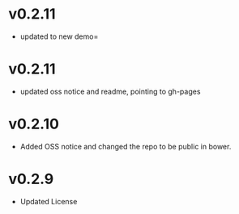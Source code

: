 v0.2.11
==============================
* updated to new demo=

v0.2.11
==============================
* updated oss notice and readme, pointing to gh-pages

v0.2.10
==============================
* Added OSS notice and changed the repo to be public in bower.

v0.2.9
========================
* Updated License
